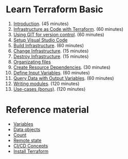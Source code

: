 # Learn Terraform Basic

1. [Introduction](introduction.md). (45 minutes)
2. [Infrastructure as Code with Terraform](infrastructure-as-code-with-terraform.md). (60 minutes)
3. [Using GIT for version control](using-git-for-version-control.md). (60 minutes)
4. [Setup Visual Studio Code](visual-studio-code.md)
5. [Build Infrastructure](build-infrastructure.md). (60 minutes)
6. [Change Infrastructure](change-infrastructure.md). (15 minutes)
7. [Destroy Infrastructure](destroy-infrastructure.md). (15 minutes)
8. [Organizating files](organizing-files.md)
9. [Create Resource Dependencies](create-resource-dependencies.md). (30 minutes)
10. [Define Input Variables](define-input-variables.md). (60 minutes)
11. [Query Data with Output Variables](query-data-with-output-variables.md). (60 minutes)
12. [Writing modules](writing-modules.md). (120 minutes)
13. [Use-cases (bonus)](use-cases.md). (120 minutes)

# Reference material

- [Variables](variables.md)
- [Data objects](data.md)
- [Count](count.md)
- [Remote state](remote-state.md)
- [CI/CD Concepts](ci-cd-concepts.md)
- [Install Terraform](install-terraform.md)
